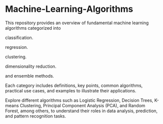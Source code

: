 # Machine-Learning-Algorithms

This repository provides an overview of fundamental machine learning algorithms categorized into

classification.

regression.

clustering.

dimensionality reduction.

and ensemble methods. 

Each category includes definitions, key points, common algorithms, practical use cases, and examples to illustrate their applications.

Explore different algorithms such as Logistic Regression, Decision Trees, K-means Clustering, Principal Component Analysis (PCA), and Random Forest, among others, to understand their roles in data analysis, prediction, and pattern recognition tasks.
